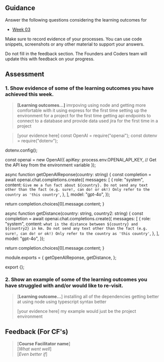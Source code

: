 ## Guidance
Answer the following questions considering the learning outcomes for
- [Week 03](https://learn.foundersandcoders.com/course/syllabus/developer/week03-project03-server/learning-outcomes/)

Make sure to record evidence of your processes. You can use code snippets, screenshots or any other material to support your answers.

Do not fill in the feedback section. The Founders and Coders team will update this with feedback on your progress.

## Assessment
 ### 1. Show evidence of some of the learning outcomes you have achieved this week.
> **[Learning outcomes...]**
> imrpoving using node and getting more comfortable with it
> using express for the first time
> setting up the environment for a project for the first time
> getting api endpoints to connect to a database and provide data
> used jira for the first time in a project

> [your evidence here]
const OpenAI = require("openai");
const dotenv = require("dotenv");

dotenv.config();

const openai = new OpenAI({
  apiKey: process.env.OPENAI_API_KEY, // Get the API key from the environment variable
});

async function getOpenAIReponse(country: string) {
  const completion = await openai.chat.completions.create({
    messages: [
      {
        role: "system",
        content: `Give me a fun fact about ${country}. Do not send any text other than the fact (e.g. sure!, can do! or ok!) Only refer to the country as 'this country'`,
      },
    ],
    model: "gpt-4o",
  });

  return completion.choices[0].message.content;
}

async function getDistance(country: string, country2: string) {
  const completion = await openai.chat.completions.create({
    messages: [
      {
        role: "system",
        content: `what is the distance between ${country} and ${country2} in km. Do not send any text other than the fact (e.g. sure!, can do! or ok!) Only refer to the country as 'this country'`,
      },
    ],
    model: "gpt-4o",
  });

  return completion.choices[0].message.content;
}

module.exports = {
  getOpenAIReponse,
  getDistance,
};

export {};


 ### 2. Show an example of some of the learning outcomes you have struggled with and/or would like to re-visit.
> [**Learning outcome...**]
installing all of the dependencies
> getting better at using node
> using typescript syntax better
> 
> [your evidence here]
> my example would just be the project environment

## Feedback (For CF's)
> [**Course Facilitator name**]  
> [*What went well*]  
> [*Even better if*]
